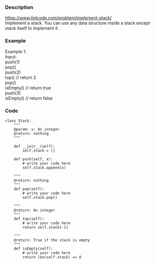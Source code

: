 ### Description
https://www.lintcode.com/problem/implement-stack/ \
Implement a stack. You can use any data structure inside a stack except stack itself to implement it.

### Example
Example 1:\
Input:\
push(1)\
pop()\
push(2)\
top()  // return 2 \
pop()\
isEmpty() // return true\
push(3)\
isEmpty() // return false

### Code
```
class Stack:
    """
    @param: x: An integer
    @return: nothing
    """
    
    def __init__(self):
        self.stack = []
        
    def push(self, x):
        # write your code here
        self.stack.append(x)

    """
    @return: nothing
    """
    def pop(self):
        # write your code here
        self.stack.pop()

    """
    @return: An integer
    """
    def top(self):
        # write your code here
        return self.stack[-1]

    """
    @return: True if the stack is empty
    """
    def isEmpty(self):
        # write your code here
        return len(self.stack) == 0
```
